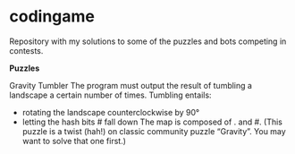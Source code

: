 # codingame
Repository with my solutions to some of the puzzles and bots competing in contests.

<b>Puzzles</b>

Gravity Tumbler
The program must output the result of tumbling a landscape a certain number of times.
Tumbling entails:
- rotating the landscape counterclockwise by 90°
- letting the hash bits # fall down
The map is composed of . and #.
(This puzzle is a twist (hah!) on classic community puzzle “Gravity”. You may want to solve that one first.)


